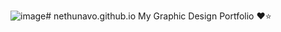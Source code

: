 ![image](https://github.com/user-attachments/assets/e2d6ccc7-18d0-4b90-bc17-1634a70cd529)# nethunavo.github.io
My Graphic Design Portfolio ❤⭐

